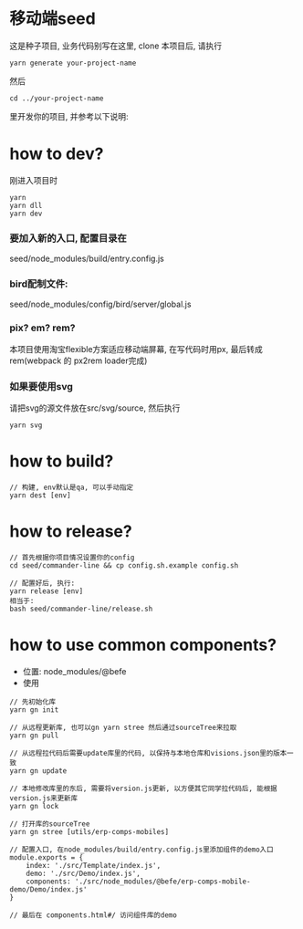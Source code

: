 # 移动端seed
这是种子项目, 业务代码别写在这里, clone 本项目后, 请执行

```
yarn generate your-project-name
```

然后
```
cd ../your-project-name
```

里开发你的项目, 并参考以下说明:

# how to dev?
刚进入项目时
```
yarn
yarn dll
yarn dev
```

### 要加入新的入口, 配置目录在
seed/node_modules/build/entry.config.js

### bird配制文件:
seed/node_modules/config/bird/server/global.js

### pix? em? rem?
本项目使用淘宝flexible方案适应移动端屏幕, 在写代码时用px, 最后转成rem(webpack 的 px2rem loader完成)

### 如果要使用svg
请把svg的源文件放在src/svg/source,
然后执行
```
yarn svg
```


# how to build?

```
// 构建, env默认是qa, 可以手动指定
yarn dest [env] 
```

# how to release?
```
// 首先根据你项目情况设置你的config
cd seed/commander-line && cp config.sh.example config.sh

// 配置好后, 执行:
yarn release [env]
相当于:
bash seed/commander-line/release.sh
```

# how to use common components?
- 位置: node_modules/@befe
- 使用
```
// 先初始化库
yarn gn init

// 从远程更新库, 也可以gn yarn stree 然后通过sourceTree来拉取
yarn gn pull

// 从远程拉代码后需要update库里的代码, 以保持与本地仓库和visions.json里的版本一致 
yarn gn update

// 本地修改库里的东后, 需要将version.js更新, 以方便其它同学拉代码后, 能根据version.js来更新库 
yarn gn lock

// 打开库的sourceTree
yarn gn stree [utils/erp-comps-mobiles]

// 配置入口, 在node_modules/build/entry.config.js里添加组件的demo入口
module.exports = {
    index: './src/Template/index.js',
    demo: './src/Demo/index.js',
    components: './src/node_modules/@befe/erp-comps-mobile-demo/Demo/index.js'
}

// 最后在 components.html#/ 访问组件库的demo
```